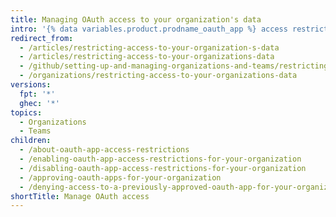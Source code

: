 ```yaml
---
title: Managing OAuth access to your organization's data
intro: '{% data variables.product.prodname_oauth_app %} access restrictions allow organization owners to restrict an untrusted app''s access to the organization''s data. Organization members can then use {% data variables.product.prodname_oauth_apps %} for their personal accounts while keeping organization data safe.'
redirect_from:
  - /articles/restricting-access-to-your-organization-s-data
  - /articles/restricting-access-to-your-organizations-data
  - /github/setting-up-and-managing-organizations-and-teams/restricting-access-to-your-organizations-data
  - /organizations/restricting-access-to-your-organizations-data
versions:
  fpt: '*'
  ghec: '*'
topics:
  - Organizations
  - Teams
children:
  - /about-oauth-app-access-restrictions
  - /enabling-oauth-app-access-restrictions-for-your-organization
  - /disabling-oauth-app-access-restrictions-for-your-organization
  - /approving-oauth-apps-for-your-organization
  - /denying-access-to-a-previously-approved-oauth-app-for-your-organization
shortTitle: Manage OAuth access
---
```


